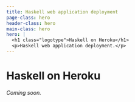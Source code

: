 ```yaml
---
title: Haskell web application deployment
page-class: hero
header-class: hero
main-class: hero
hero: |
  <h1 class="logotype">Haskell on Heroku</h1>
  <p>Haskell web application deployment.</p>
---
```



Haskell on Heroku
=================

_Coming soon._
